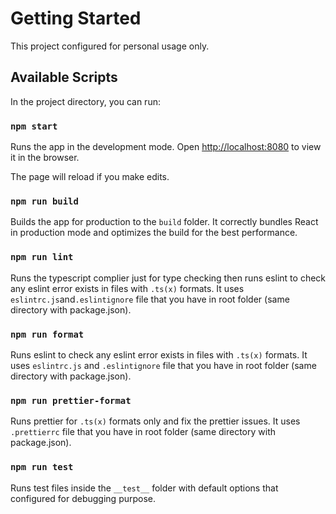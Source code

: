 # Getting Started

This project configured for personal usage only.

## Available Scripts

In the project directory, you can run:

### `npm start`

Runs the app in the development mode.
Open [http://localhost:8080](http://localhost:8080) to view it in the browser.

The page will reload if you make edits.

### `npm run build`

Builds the app for production to the `build` folder.
It correctly bundles React in production mode and optimizes the build for the best performance.

### `npm run lint`

Runs the typescript complier just for type checking then runs eslint to check any eslint error exists in files with `.ts(x)` formats. It uses `eslintrc.js`and`.eslintignore` file that you have in root folder (same directory with package.json).

### `npm run format`

Runs eslint to check any eslint error exists in files with `.ts(x)` formats. It uses `eslintrc.js` and `.eslintignore` file that you have in root folder (same directory with package.json).

### `npm run prettier-format`

Runs prettier for `.ts(x)` formats only and fix the prettier issues. It uses `.prettierrc` file that you have in root folder (same directory with package.json).

### `npm run test`

Runs test files inside the `__test__` folder with default options that configured for debugging purpose.
